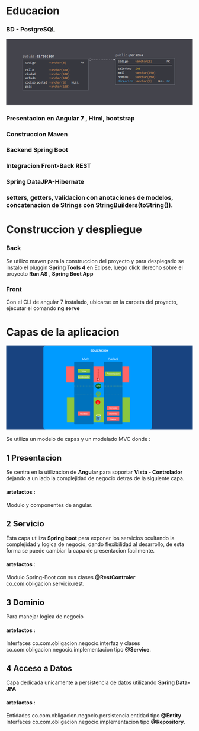 # Educacion

### BD - PostgreSQL

![Modelo ER]( educacion_ER.png )

### Presentacion en Angular 7 , Html, bootstrap
### Construccion Maven
### Backend Spring Boot
### Integracion Front-Back REST
### Spring DataJPA-Hibernate
### setters, getters, validacion con anotaciones de modelos, concatenacion de Strings con StringBuilders(toString()).


# Construccion y despliegue

### Back

Se utilizo maven para la construccion del proyecto y para desplegarlo se instalo el pluggin **Spring Tools 4** en Ecipse, luego click derecho sobre el proyecto **Run AS** , **Spring Boot App**

### Front

Con el CLI de angular 7 instalado, ubicarse en la carpeta del proyecto, ejecutar el comando **ng serve** 



# Capas de la aplicacion


![Modelo de capas con MVC]( Modelo-de-capas-con-MVC.png )


Se utiliza un modelo de capas y un modelado MVC donde : 

## 1 Presentacion

Se centra en la utilizacion de **Angular** para soportar **Vista - Controlador** dejando a un lado la complejidad de negocio detras de la siguiente capa.

#### artefactos : 
Modulo  y componentes de angular.

## 2 Servicio

Esta capa utiliza **Spring boot** para exponer los servicios ocultando la complejidad y logica de negocio, dando flexibilidad al desarrollo, de esta forma se puede cambiar la capa de presentacion facilmente.

#### artefactos : 
Modulo Spring-Boot con sus clases **@RestControler** co.com.obligacion.servicio.rest.

## 3 Dominio 

Para manejar logica de negocio 

#### artefactos : 
Interfaces co.com.obligacion.negocio.interfaz y clases co.com.obligacion.negocio.implementacion tipo **@Service**.


## 4 Acceso a Datos 

Capa dedicada unicamente a persistencia de datos utilizando **Spring Data-JPA** 

#### artefactos : 
Entidades co.com.obligacion.negocio.persistencia.entidad tipo **@Entity** 
Interfaces co.com.obligacion.negocio.implementacion tipo **@Repository**.
